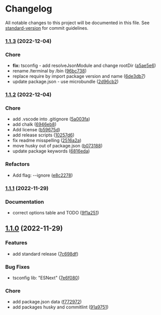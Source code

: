 # Changelog

All notable changes to this project will be documented in this file. See [standard-version](https://github.com/conventional-changelog/standard-version) for commit guidelines.

### [1.1.3](https://github.com/ezemgaray/folder-tree-generator/compare/v1.1.2...v1.1.3) (2022-12-04)


### Chore

* **fix:** tsconfig - add resolveJsonModule and change rootDir ([a5ae5e6](https://github.com/ezemgaray/folder-tree-generator/commit/a5ae5e6dda6a7c5dc936084d924392d83e580d01))
* rename /terminal by /bin ([96bc738](https://github.com/ezemgaray/folder-tree-generator/commit/96bc738e40c76b8a1c6a08fe074cc165d006c68f))
* replace require by import package version and name ([6de3db7](https://github.com/ezemgaray/folder-tree-generator/commit/6de3db72ce3a847d473f1a6e24ef539c49737dfb))
* update package.json - use microbundle ([2d96cb2](https://github.com/ezemgaray/folder-tree-generator/commit/2d96cb27112282a300a87e96a098153dadcdf2c5))

### [1.1.2](https://github.com/ezemgaray/folder-tree-generator/compare/v1.1.1...v1.1.2) (2022-12-04)


### Chore

* add .vscode into .gitignore ([5a003fa](https://github.com/ezemgaray/folder-tree-generator/commit/5a003fa153bc94630f8ab67cde702ca30b6c0520))
* add chalk ([6946eb8](https://github.com/ezemgaray/folder-tree-generator/commit/6946eb87275044275b0305956abb7018d73714bb))
* Add license ([b59675d](https://github.com/ezemgaray/folder-tree-generator/commit/b59675d9d45b44ecd0d7f6da00c693342e2c2821))
* add release scripts ([10257d6](https://github.com/ezemgaray/folder-tree-generator/commit/10257d62a3ad2d348c93bfd824e38993cf3566ba))
* fix readme misspelling ([2516a2a](https://github.com/ezemgaray/folder-tree-generator/commit/2516a2a4972b3e4733c0a3fdb65a522f306df51c))
* move husky out of package.json ([b073188](https://github.com/ezemgaray/folder-tree-generator/commit/b073188ccaf065276bbfbe36dbbf4271326b811f))
* update package keywords ([6816eda](https://github.com/ezemgaray/folder-tree-generator/commit/6816eda17669397320b3f45709b757c266f3bd26))


### Refactors

* Add flag: --ignore ([e8c2278](https://github.com/ezemgaray/folder-tree-generator/commit/e8c22783232e11fa712485522887cfe89f731d10))

### [1.1.1](https://github.com/ezemgaray/folder-tree-generator/compare/v1.1.0...v1.1.1) (2022-11-29)


### Documentation

* correct options table and TODO ([9f1a251](https://github.com/ezemgaray/folder-tree-generator/commit/9f1a25163e189c6f88ee0cc59309c77ffaa022cb))

## [1.1.0](https://github.com/ezemgaray/folder-tree-generator/compare/v1.0.13...v1.1.0) (2022-11-29)


### Features

* add standard release ([7c698df](https://github.com/ezemgaray/folder-tree-generator/commit/7c698df013d180e4c3038d96da5b5921084e5db6))


### Bug Fixes

* tsconfig lib: "ESNext" ([7e6f080](https://github.com/ezemgaray/folder-tree-generator/commit/7e6f080331f62fddbbdefcebd9dd2b8935e3cafb))


### Chore

* add package.json data ([f772972](https://github.com/ezemgaray/folder-tree-generator/commit/f77297221ecca1b052fdf0dd669e264f66364094))
* add packages husky and commitlint ([91a9751](https://github.com/ezemgaray/folder-tree-generator/commit/91a9751eec2791adbad50b3663ce18d31386bf50))
